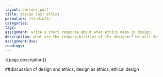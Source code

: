 ```yaml
---  
layout: parsons_post  
title: design (as) ethics
permalink: /studio22/  
categories: 
tags:  
assignment: write a short response about what ethics mean in design.
description: what are the responsibilities of the designer? we will discuss the challenges of ethical design, and consider design as ethics.
assignment-due: 
readings: 
---  
```


{{page.description}}

##discussion of design and ethics, design as ethics, ethical design
